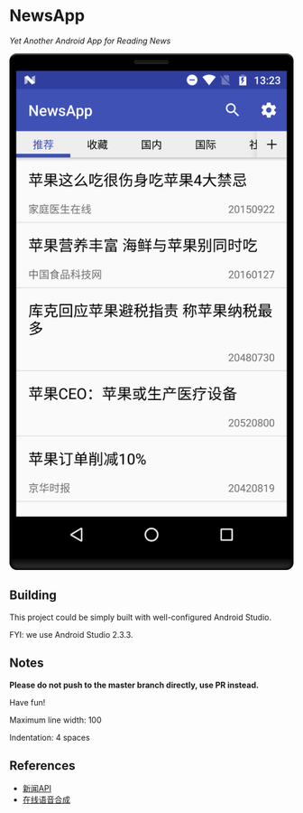 # NewsApp

*Yet Another Android App for Reading News*

![demo](demo/1.png)

## Building

This project could be simply built with well-configured Android Studio.

FYI: we use Android Studio 2.3.3.

## Notes

**Please do not push to the master branch directly, use PR instead.**

Have fun!

Maximum line width: 100

Indentation: 4 spaces

## References

* [新闻API](http://docs.sai6.apiary.io/#reference)
* [在线语音合成](http://www.xfyun.cn/services/online_tts)
